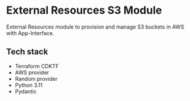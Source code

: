 # External Resources S3 Module

External Resources module to provision and manage S3 buckets in AWS with App-Interface.

## Tech stack

* Terraform CDKTF
* AWS provider
* Random provider
* Python 3.11
* Pydantic
